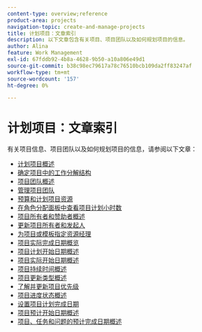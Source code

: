 ```yaml
---
content-type: overview;reference
product-area: projects
navigation-topic: create-and-manage-projects
title: 计划项目：文章索引
description: 以下文章包含有关项目、项目团队以及如何规划项目的信息。
author: Alina
feature: Work Management
exl-id: 67fddb92-4b8a-4628-9b50-a10a806e49d1
source-git-commit: b38c98ec79617a78c76510bcb109da2ff83247af
workflow-type: tm+mt
source-wordcount: '157'
ht-degree: 0%

---
```


# 计划项目：文章索引

<!-- Audited: 4/2025 -->

有关项目信息、项目团队以及如何规划项目的信息，请参阅以下文章：

* [计划项目概述](../../../manage-work/projects/planning-a-project/plan-project.md)
* [确定项目中的工作分解结构](../../../manage-work/projects/planning-a-project/determine-project-work-breakdown-structure.md)
* [项目团队概述](../../../manage-work/projects/planning-a-project/project-team-overview.md)
* [管理项目团队](../../../manage-work/projects/planning-a-project/manage-project-team.md)
* [预算和计划项目资源](../../../manage-work/projects/planning-a-project/budget-and-schedule-project-resources.md)
* [在角色分配面板中查看项目计划小时数](../../../manage-work/projects/planning-a-project/view-planed-hours-in-role-allocation-panel.md)
* [项目所有者和赞助者概述](../../../manage-work/projects/planning-a-project/project-owners-and-sponsors.md)
* [更新项目所有者和发起人](../../../manage-work/projects/planning-a-project/update-project-owners-and-sponsors.md)
* [为项目或模板指定资源经理](../../../manage-work/projects/planning-a-project/designate-resource-managers-for-projects-and-templates.md)
* [项目实际完成日期概览](../../../manage-work/projects/planning-a-project/project-actual-completion-date.md)
* [项目计划开始日期概述](../../../manage-work/projects/planning-a-project/project-planned-start-date.md)
* [项目实际开始日期概述](../../../manage-work/projects/planning-a-project/project-actual-start-date.md)
* [项目持续时间概述](../../../manage-work/projects/planning-a-project/project-duration.md)
* [项目更新类型概述](../../../manage-work/projects/planning-a-project/project-update-type-overview.md)
* [了解并更新项目优先级](../../../manage-work/projects/planning-a-project/project-priority.md)
* [项目进度状态概述](../../../manage-work/projects/planning-a-project/project-progress-status.md)
* [设置项目计划完成日期](../../../manage-work/projects/planning-a-project/project-planned-completion-date.md)
* [项目预计开始日期概述](../../../manage-work/projects/planning-a-project/project-projected-start-date.md)
* [项目、任务和问题的预计完成日期概述](../../../manage-work/projects/planning-a-project/project-projected-completion-date.md)

